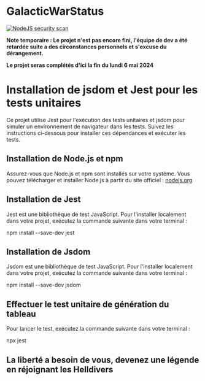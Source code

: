 # GalacticWarStatus

[![NodeJS security scan](https://github.com/Mschapxb/GalacticWarStatus/actions/workflows/nodejs-security-scan.yml/badge.svg)](https://github.com/Mschapxb/GalacticWarStatus/actions/workflows/nodejs-security-scan.yml)

**Note temporaire : Le projet n'est pas encore fini, l'équipe de dev a été retardée suite a des circonstances personnels et s'excuse du dérangement.**

**Le projet seras complétés d'ici la fin du lundi 6 mai 2024**

# Installation de jsdom et Jest pour les tests unitaires

Ce projet utilise Jest pour l'exécution des tests unitaires et jsdom pour simuler un environnement de navigateur dans les tests. Suivez les instructions ci-dessous pour installer ces dépendances et exécuter les tests.

## Installation de Node.js et npm

Assurez-vous que Node.js et npm sont installés sur votre système. Vous pouvez télécharger et installer Node.js à partir du site officiel : [nodejs.org](https://nodejs.org/)

## Installation de Jest

Jest est une bibliothèque de test JavaScript. Pour l'installer localement dans votre projet, exécutez la commande suivante dans votre terminal :

npm install --save-dev jest

## Installation de Jsdom

Jsdom est une bibliothèque de test JavaScript. Pour l'installer localement dans votre projet, exécutez la commande suivante dans votre terminal :

npm install --save-dev jsdom

## Effectuer le test unitaire de génération du tableau

Pour lancer le test, exécutez la commande suivante dans votre terminal :

npx jest

## La liberté a besoin de vous, devenez une légende en réjoignant les Helldivers
